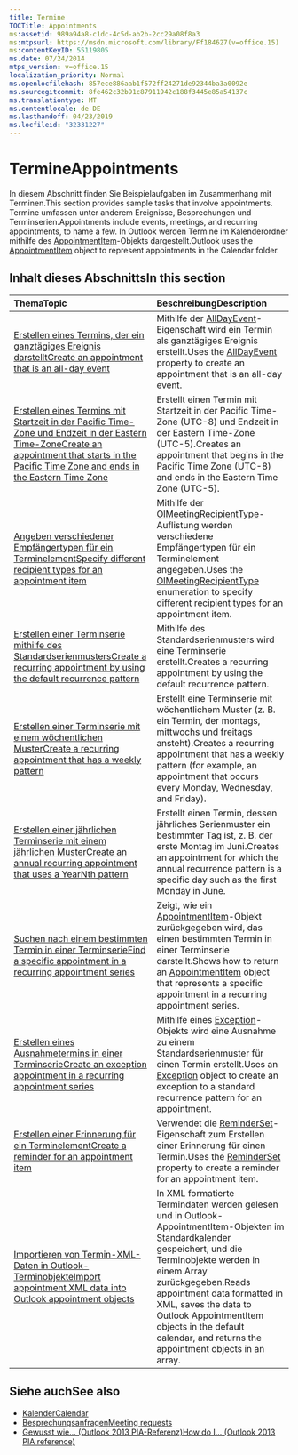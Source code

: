 ```yaml
---
title: Termine
TOCTitle: Appointments
ms:assetid: 989a94a8-c1dc-4c5d-ab2b-2cc29a08f8a3
ms:mtpsurl: https://msdn.microsoft.com/library/Ff184627(v=office.15)
ms:contentKeyID: 55119805
ms.date: 07/24/2014
mtps_version: v=office.15
localization_priority: Normal
ms.openlocfilehash: 857ece886aab1f572ff24271de92344ba3a0092e
ms.sourcegitcommit: 8fe462c32b91c87911942c188f3445e85a54137c
ms.translationtype: MT
ms.contentlocale: de-DE
ms.lasthandoff: 04/23/2019
ms.locfileid: "32331227"
---
```

# <a name="appointments"></a><span data-ttu-id="84faf-102">Termine</span><span class="sxs-lookup"><span data-stu-id="84faf-102">Appointments</span></span>

<span data-ttu-id="84faf-103">In diesem Abschnitt finden Sie Beispielaufgaben im Zusammenhang mit Terminen.</span><span class="sxs-lookup"><span data-stu-id="84faf-103">This section provides sample tasks that involve appointments.</span></span> <span data-ttu-id="84faf-104">Termine umfassen unter anderem Ereignisse, Besprechungen und Terminserien.</span><span class="sxs-lookup"><span data-stu-id="84faf-104">Appointments include events, meetings, and recurring appointments, to name a few.</span></span> <span data-ttu-id="84faf-105">In Outlook werden Termine im Kalenderordner mithilfe des [AppointmentItem](https://msdn.microsoft.com/library/bb645611\(v=office.15\))-Objekts dargestellt.</span><span class="sxs-lookup"><span data-stu-id="84faf-105">Outlook uses the [AppointmentItem](https://msdn.microsoft.com/library/bb645611\(v=office.15\)) object to represent appointments in the Calendar folder.</span></span>

## <a name="in-this-section"></a><span data-ttu-id="84faf-106">Inhalt dieses Abschnitts</span><span class="sxs-lookup"><span data-stu-id="84faf-106">In this section</span></span>

|<span data-ttu-id="84faf-107">Thema</span><span class="sxs-lookup"><span data-stu-id="84faf-107">Topic</span></span>|<span data-ttu-id="84faf-108">Beschreibung</span><span class="sxs-lookup"><span data-stu-id="84faf-108">Description</span></span>|
|:----|:----------|
|[<span data-ttu-id="84faf-109">Erstellen eines Termins, der ein ganztägiges Ereignis darstellt</span><span class="sxs-lookup"><span data-stu-id="84faf-109">Create an appointment that is an all-day event</span></span>](how-to-create-an-appointment-that-is-an-all-day-event.md)  |<span data-ttu-id="84faf-110">Mithilfe der [AllDayEvent](https://msdn.microsoft.com/library/bb610279\(v=office.15\))-Eigenschaft wird ein Termin als ganztägiges Ereignis erstellt.</span><span class="sxs-lookup"><span data-stu-id="84faf-110">Uses the [AllDayEvent](https://msdn.microsoft.com/library/bb610279\(v=office.15\)) property to create an appointment that is an all-day event.</span></span>|
|[<span data-ttu-id="84faf-111">Erstellen eines Termins mit Startzeit in der Pacific Time-Zone und Endzeit in der Eastern Time-Zone</span><span class="sxs-lookup"><span data-stu-id="84faf-111">Create an appointment that starts in the Pacific Time Zone and ends in the Eastern Time Zone</span></span>](how-to-create-an-appointment-that-starts-in-the-pacific-time-zone-and-ends-in-the-eastern-time-zone.md)  |<span data-ttu-id="84faf-112">Erstellt einen Termin mit Startzeit in der Pacific Time-Zone (UTC-8) und Endzeit in der Eastern Time-Zone (UTC-5).</span><span class="sxs-lookup"><span data-stu-id="84faf-112">Creates an appointment that begins in the Pacific Time Zone (UTC-8) and ends in the Eastern Time Zone (UTC-5).</span></span>|
|[<span data-ttu-id="84faf-113">Angeben verschiedener Empfängertypen für ein Terminelement</span><span class="sxs-lookup"><span data-stu-id="84faf-113">Specify different recipient types for an appointment item</span></span>](how-to-specify-different-recipient-types-for-an-appointment-item.md)  |<span data-ttu-id="84faf-114">Mithilfe der [OlMeetingRecipientType](https://msdn.microsoft.com/library/bb623431\(v=office.15\))-Auflistung werden verschiedene Empfängertypen für ein Terminelement angegeben.</span><span class="sxs-lookup"><span data-stu-id="84faf-114">Uses the [OlMeetingRecipientType](https://msdn.microsoft.com/library/bb623431\(v=office.15\)) enumeration to specify different recipient types for an appointment item.</span></span>|
|[<span data-ttu-id="84faf-115">Erstellen einer Terminserie mithilfe des Standardserienmusters</span><span class="sxs-lookup"><span data-stu-id="84faf-115">Create a recurring appointment by using the default recurrence pattern</span></span>](how-to-create-a-recurring-appointment-by-using-the-default-recurrence-pattern.md)  |<span data-ttu-id="84faf-116">Mithilfe des Standardserienmusters wird eine Terminserie erstellt.</span><span class="sxs-lookup"><span data-stu-id="84faf-116">Creates a recurring appointment by using the default recurrence pattern.</span></span>|
|[<span data-ttu-id="84faf-117">Erstellen einer Terminserie mit einem wöchentlichen Muster</span><span class="sxs-lookup"><span data-stu-id="84faf-117">Create a recurring appointment that has a weekly pattern</span></span>](how-to-create-a-recurring-appointment-that-has-a-weekly-pattern.md)  |<span data-ttu-id="84faf-118">Erstellt eine Terminserie mit wöchentlichem Muster (z. B. ein Termin, der montags, mittwochs und freitags ansteht).</span><span class="sxs-lookup"><span data-stu-id="84faf-118">Creates a recurring appointment that has a weekly pattern (for example, an appointment that occurs every Monday, Wednesday, and Friday).</span></span>|
|[<span data-ttu-id="84faf-119">Erstellen einer jährlichen Terminserie mit einem jährlichen Muster</span><span class="sxs-lookup"><span data-stu-id="84faf-119">Create an annual recurring appointment that uses a YearNth pattern</span></span>](how-to-create-an-annual-recurring-appointment-that-uses-a-yearnth-pattern.md)  |<span data-ttu-id="84faf-120">Erstellt einen Termin, dessen jährliches Serienmuster ein bestimmter Tag ist, z. B. der erste Montag im Juni.</span><span class="sxs-lookup"><span data-stu-id="84faf-120">Creates an appointment for which the annual recurrence pattern is a specific day such as the first Monday in June.</span></span>|
|[<span data-ttu-id="84faf-121">Suchen nach einem bestimmten Termin in einer Terminserie</span><span class="sxs-lookup"><span data-stu-id="84faf-121">Find a specific appointment in a recurring appointment series</span></span>](how-to-find-a-specific-appointment-in-a-recurring-appointment-series.md)  |<span data-ttu-id="84faf-122">Zeigt, wie ein [AppointmentItem](https://msdn.microsoft.com/library/bb645611\(v=office.15\))-Objekt zurückgegeben wird, das einen bestimmten Termin in einer Terminserie darstellt.</span><span class="sxs-lookup"><span data-stu-id="84faf-122">Shows how to return an [AppointmentItem](https://msdn.microsoft.com/library/bb645611\(v=office.15\)) object that represents a specific appointment in a recurring appointment series.</span></span>|
|[<span data-ttu-id="84faf-123">Erstellen eines Ausnahmetermins in einer Terminserie</span><span class="sxs-lookup"><span data-stu-id="84faf-123">Create an exception appointment in a recurring appointment series</span></span>](how-to-create-an-exception-appointment-in-a-recurring-appointment-series.md)  |<span data-ttu-id="84faf-124">Mithilfe eines [Exception](https://msdn.microsoft.com/library/bb610440\(v=office.15\))-Objekts wird eine Ausnahme zu einem Standardserienmuster für einen Termin erstellt.</span><span class="sxs-lookup"><span data-stu-id="84faf-124">Uses an [Exception](https://msdn.microsoft.com/library/bb610440\(v=office.15\)) object to create an exception to a standard recurrence pattern for an appointment.</span></span>|
|[<span data-ttu-id="84faf-125">Erstellen einer Erinnerung für ein Terminelement</span><span class="sxs-lookup"><span data-stu-id="84faf-125">Create a reminder for an appointment item</span></span>](how-to-create-a-reminder-for-an-appointment-item.md)  |<span data-ttu-id="84faf-126">Verwendet die [ReminderSet](https://msdn.microsoft.com/library/bb624262\(v=office.15\))-Eigenschaft zum Erstellen einer Erinnerung für einen Termin.</span><span class="sxs-lookup"><span data-stu-id="84faf-126">Uses the [ReminderSet](https://msdn.microsoft.com/library/bb624262\(v=office.15\)) property to create a reminder for an appointment item.</span></span>|
|[<span data-ttu-id="84faf-127">Importieren von Termin-XML-Daten in Outlook-Terminobjekte</span><span class="sxs-lookup"><span data-stu-id="84faf-127">Import appointment XML data into Outlook appointment objects</span></span>](how-to-import-appointment-xml-data-into-outlook-appointment-objects.md)  |<span data-ttu-id="84faf-128">In XML formatierte Termindaten werden gelesen und in Outlook- AppointmentItem-Objekten im Standardkalender gespeichert, und die Terminobjekte werden in einem Array zurückgegeben.</span><span class="sxs-lookup"><span data-stu-id="84faf-128">Reads appointment data formatted in XML, saves the data to Outlook AppointmentItem objects in the default calendar, and returns the appointment objects in an array.</span></span>|

## <a name="see-also"></a><span data-ttu-id="84faf-129">Siehe auch</span><span class="sxs-lookup"><span data-stu-id="84faf-129">See also</span></span>

- [<span data-ttu-id="84faf-130">Kalender</span><span class="sxs-lookup"><span data-stu-id="84faf-130">Calendar</span></span>](calendar.md)
- [<span data-ttu-id="84faf-131">Besprechungsanfragen</span><span class="sxs-lookup"><span data-stu-id="84faf-131">Meeting requests</span></span>](meeting-requests.md)
- [<span data-ttu-id="84faf-132">Gewusst wie... (Outlook 2013 PIA-Referenz)</span><span class="sxs-lookup"><span data-stu-id="84faf-132">How do I... (Outlook 2013 PIA reference)</span></span>](how-do-i-outlook-2013-pia-reference.md)

